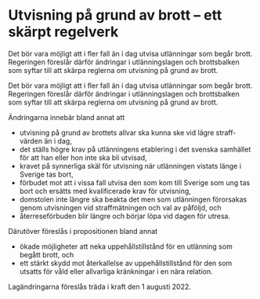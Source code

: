 # Utvisning på grund av brott – ett skärpt regelverk

Det bör vara möjligt att i fler fall än i dag utvisa utlän­ningar som begår brott. Regeringen föreslår därför ändringar i utlän­nings­lagen och brotts­balken som syftar till att skärpa reglerna om utvis­ning på grund av brott.

Det bör vara möjligt att i fler fall än i dag utvisa utlän­ningar som begår brott. Regeringen föreslår därför ändringar i utlän­nings­lagen och brotts­balken som syftar till att skärpa reglerna om utvis­ning på grund av brott.

Ändringarna innebär bland annat att

* utvisning på grund av brottets allvar ska kunna ske vid lägre straff­värden än i dag,
* det ställs högre krav på utlän­ningens etablering i det svenska sam­hället för att han eller hon inte ska bli utvisad,
* kravet på synner­liga skäl för utvis­ning när utlän­ningen vistats länge i Sverige tas bort,
* förbudet mot att i vissa fall utvisa den som kom till Sverige som ung tas bort och ersätts med kvalifi­cerade krav för utvisning,
* domstolen inte längre ska beakta det men som utlän­ningen förorsakas genom utvis­ningen vid straff­mätningen och val av påföljd, och
* återrese­förbuden blir längre och börjar löpa vid dagen för utresa.

Därutöver föreslås i proposi­tionen bland annat

* ökade möjlig­heter att neka uppe­hålls­tillstånd för en utlänning som begått brott, och
* ett stärkt skydd mot åter­kallelse av uppe­hålls­tillstånd för den som utsatts för våld eller allvarliga kränk­ningar i en nära relation.

Lagändringarna föreslås träda i kraft den 1 augusti 2022.
